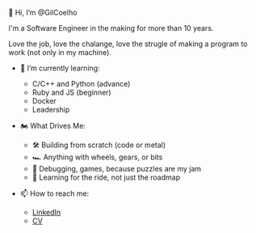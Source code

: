 👋 Hi, I’m @GilCoelho

I'm a Software Engineer in the making for more than 10 years.

Love the job, love the chalange, love the strugle of making a program to work (not only in my machine).

- 🌱 I’m currently learning:
  - C/C++ and Python (advance)
  - Ruby and JS (beginner)
  - Docker
  - Leadership
  
- 🏍️ What Drives Me:
  - 🛠️ Building from scratch (code or metal)
  - 🏎️ Anything with wheels, gears, or bits
  - 🧩 Debugging, games, because puzzles are my jam
  - 🎢 Learning for the ride, not just the roadmap

- 📫 How to reach me:
  - [LinkedIn](https://www.linkedin.com/in/gilcoelho)
  - [CV](https://github.com/GilCoelho/CV/releases/latest)

<!---
GilCoelho/GilCoelho is a ✨ special ✨ repository because its `README.md` (this file) appears on your GitHub profile.
You can click the Preview link to take a look at your changes.
--->
